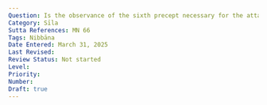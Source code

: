 ```yaml
---
Question: Is the observance of the sixth precept necessary for the attainment of Nibbāna?
Category: Sīla
Sutta References: MN 66
Tags: Nibbāna
Date Entered: March 31, 2025
Last Revised:
Review Status: Not started
Level: 
Priority: 
Number: 
Draft: true
---
```

